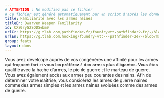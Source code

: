 ```yaml
---
# ATTENTION : Ne modifiez pas ce fichier
# Ce fichier est généré automatiquement par un script d'après les données du module Foundry VTT officiel et de sa traduction
title: Familiarité avec les armes naines
titleEn: Dwarven Weapon Familiarity
id: CXS0ryG2SODSobm9
urlFr: https://gitlab.com/pathfinder-fr/foundryvtt-pathfinder2-fr/-/blob/master/data/feats/CXS0ryG2SODSobm9.htm
urlEn: https://gitlab.com/hooking/foundry-vtt---pathfinder-2e/-/blob/master/packs/data/feats.db/dwarven-weapon-familiarity.json
group: feats
layout: dons
---
```

Vous avez développé auprès de vos congénères une affinité pour les armes qui frappent fort et vous les préférez à des armes plus élégantes. Vous êtes qualifié avec la hache d’armes, le pic de guerre et le marteau de guerre. Vous avez également accès aux armes peu courantes des nains. Afin de déterminer votre maîtrise, vous considérez les armes de guerre naines comme des armes simples et les armes naines évoluées comme des armes de guerre. 


